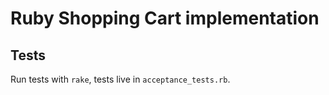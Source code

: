 # Ruby Shopping Cart implementation

## Tests

Run tests with `rake`, tests live in `acceptance_tests.rb`.
